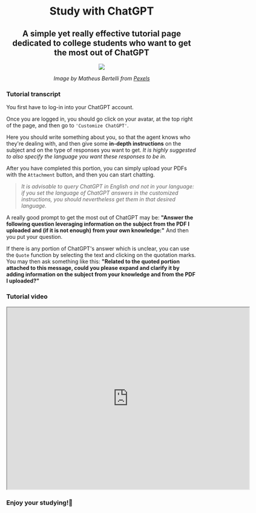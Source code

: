 <h1 align="center">Study with ChatGPT</h1>
<h2 align="center">A simple yet really effective tutorial page dedicated to college students who want to get the most out of ChatGPT</h2>

<div align="center">
  <img src="https://www.pexels.com/photo/laptop-with-chatgpt-ai-system-16094056/">
  <p><i>Image by Matheus Bertelli from <a href="https://www.pexels.com/">Pexels</a></i></p>   
</div>

<h3>Tutorial transcript</h3>

You first have to log-in into your ChatGPT account.

Once you are logged in, you should go click on your avatar, at the top right of the page, and then go to `'Customize ChatGPT'`.

Here you should write something about you, so that the agent knows who they're dealing with, and then give some **in-depth instructions** on the subject and on the type of responses you want to get. _It is highly suggested to also specify the language you want these responses to be in._

After you have completed this portion, you can simply upload your PDFs with the `Attachment` button, and then you can start chatting.

> _It is advisable to query ChatGPT in English and not in your language: if you set the language of ChatGPT answers in the customized instructions, you should nevertheless get them in that desired language._

A really good prompt to get the most out of ChatGPT may be: **"Answer the following question leveraging information on the subject from the PDF I uploaded and (if it is  not enough) from your own knowledge:"** And then you put your question.

If there is any portion of ChatGPT's answer which is unclear, you can use the `Quote` function by selecting the text and clicking on the quotation marks. You may then ask something like this: **"Related to the quoted portion attached to this message, could you please expand and clarify it by adding information on the subject from your knowledge and from the PDF I uploaded?"** 

<h3>Tutorial video</h3>

<iframe src="https://drive.google.com/file/d/13tB9EO90IAY_3tKYC0P1jRe-4hEDD_q-/preview" width="640" height="480" allow="autoplay"></iframe>

<h3>Enjoy your studying!🚀</h3>


